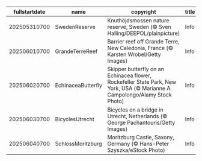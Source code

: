 |fullstartdate|name|copyright|title|image|
|--|--|--|--|--|
202505310700|SwedenReserve|Knuthöjdsmossen nature reserve, Sweden (© Sven Halling/DEEPOL/plainpicture)|Info|![](/en-AU/2025/06/202505310700SwedenReserve.jpg)|
202506010700|GrandeTerreReef|Barrier reef off Grande Terre, New Caledonia, France (© Karsten Wrobel/Getty Images)|Info|![](/en-AU/2025/06/202506010700GrandeTerreReef.jpg)|
202506020700|EchinaceaButterfly|Skipper butterfly on an Echinacea flower, Rockefeller State Park, New York, USA (© Marianne A. Campolongo/Alamy Stock Photo)|Info|![](/en-AU/2025/06/202506020700EchinaceaButterfly.jpg)|
202506030700|BicyclesUtrecht|Bicycles on a bridge in Utrecht, Netherlands (© George Pachantouris/Getty Images)|Info|![](/en-AU/2025/06/202506030700BicyclesUtrecht.jpg)|
202506040700|SchlossMoritzburg|Moritzburg Castle, Saxony, Germany (© Hans-Peter Szyszka/eStock Photo)|Info|![](/en-AU/2025/06/202506040700SchlossMoritzburg.jpg)|

